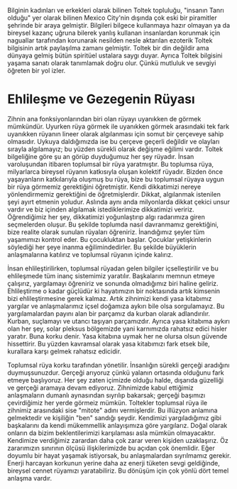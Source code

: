 Bilginin kadınları ve erkekleri olarak bilinen Toltek topluluğu, "insanın Tanrı olduğu" yer olarak bilinen Mexico City'nin dışında çok eski bir piramitler şehrinde bir araya gelmiştir.
Bilgileri bilgece kullanmaya hazır olmayan ya da bireysel kazanç uğruna bilerek yanlış kullanan insanlardan korunmak için naguallar tarafından korunarak nesilden nesle aktarılan ezoterik Toltek bilgisinin artık paylaşılma zamanı gelmiştir.
Toltek bir din değildir ama dünyaya gelmiş bütün spiritüel ustalara saygı duyar.
Ayrıca Toltek bilgisini yaşama sanatı olarak tanımlamak doğru olur.
Çünkü mutluluk ve sevgiyi öğreten bir yol izler.

# Ehlileşme ve Gezegenin Rüyası
Zihnin ana fonksiyonlarından biri olan rüyayı uyanıkken de görmek mümkündür.
Uyurken rüya görmek ile uyanıkken görmek arasındaki tek fark uyanıkken rüyanın lineer olarak algılanması için somut bir çerçeveye sahip olmasıdır.
Uykuya daldığımızda ise bu çerçeve geçerli değildir ve olayları sırayla algılamayız; bu yüzden sürekli olarak değişme eğilimi vardır.
Toltek bilgeliğine göre şu an görüp duyduğumuz her şey rüyadır.
İnsan varoluşundan itibaren toplumsal bir rüya yaratmıştır.
Bu toplumsa rüya, milyarlarca bireysel rüyanın katkısıyla oluşan kolektif rüyadır.
Bizden önce yaşayanların katkılarıyla oluşmuş bu rüya, bize bu toplumsal rüyaya uygun bir rüya görmemiz gerektiğini öğretmiştir.
Kendi dikkatimizi nereye yönlendirmemiz gerektiğini de öğretmişlerdir.
Dikkat, algılanmak istenilen şeyi ayırt etmenin yoludur.
Aslında aynı anda milyonlarda dikkat çekici unsur vardır ve biz içinden algılamak istediklerimize dikkatimizi veririz.
Öğrendiğimiz her şey, dikkatimizi yoğunlaştırıp algı radarımıza giren seçmelerden oluşur.
Bu şekilde toplumda nasıl davranmamız gerektiğini, bize realite olarak sunulan rüyaları öğreniriz.
İnandığımız şeyler tüm yaşamımızı kontrol eder.
Bu çocukluktan başlar.
Çocuklar yetişkinlerin söylediği her şeye inanma eğilimindedirler.
Bu şekilde büyüklerin anlaşmalarına katılırız ve toplumsal rüyanın içinde kalırız.

İnsan ehlileştirilirken, toplumsal rüyadan gelen bilgiler içselleştirilir ve bu ehlileşmede tüm inanç sistemimiz yaratılır.
Başkalarını memnun etmeye çalışırız, yargılamayı öğreniriz ve sonunda olmadığımız biri haline geliriz.
Ehlileştirme o kadar güçlüdür ki hayatımızın bir noktasında artık kimsenin bizi ehlileştirmesine gerek kalmaz.
Artık zihnimizi kendi yasa kitabımız yargılar ve anlaşmalarımız içsel doğamıza aykırı bile olsa sorgulamayız.
Bu yargılamalardan payını alan bir parçamız da kurban olarak adlandırılır.
Kurban, suçlamayı ve utancı taşıyan parçamızdır.
Ayrıca yasa kitabıma aykırı olan her şey, solar pleksus bölgemizde yani karnımızda rahatsız edici hisler yaratır.
Buna korku denir.
Yasa kitabına uymak her ne olursa olsun güvende hissettirir.
Bu yüzden kavramsal olarak yasa kitabımızı fark etsek bile, kurallara karşı gelmek rahatsız edicidir.

Toplumsal rüya korku tarafından yönetilir.
İnsanlığın sürekli gerçeği aradığını duymuşsunuzdur.
Gerçeği arıyoruz çünkü yalanın ortasında olduğunu fark etmeye başlıyoruz.
Her şey zaten içimizde olduğu halde, dışarıda güzelliği ve gerçeği aramaya devam ediyoruz.
Zihnimizde kabul ettiğimiz anlaşmaların dumanlı aynasından sıyrılıp bakarsak; gerçeği başımızı çevirdiğimiz her yerde görmeiz mümkün.
Toltekler toplumsal rüya ile zihnimiz arasındaki sise "mitote" adını vermişlerdir.
Bu illüzyon anlamına gelmektedir ve kişiliğin "ben" sandığı şeydir.
Kendimizi yargıladığımız gibi başkalarını da kendi mükemmellik anlayışımıza göre yargılarız.
Doğal olarak onların da bizim beklentilerimizi karşılaması asla mümkün olmayacaktır.
Kendimize verdiğimiz zarardan daha çok zarar veren kişiden uzaklaşırız.
Öz zararımızın sınırının ölçüsü ilişkilerimizde bu açıdan çok önemlidir.
Eğer doyumlu bir hayat yaşamak istiyorsak, bu anlaşmalardan sıyrılmamız gerekir.
Enerji harcayan korkunun yerine daha az enerji tüketen sevgi geldiğinde, bireysel cennet rüyamızı yaratabiliriz.
Bu dönüşüm için çok yönlü dört temel anlaşma vardır.

